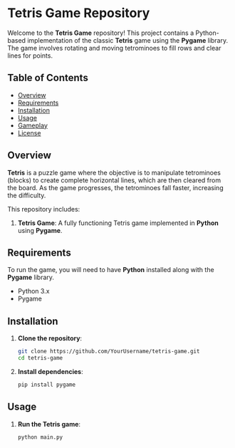 # **Tetris Game Repository**

Welcome to the **Tetris Game** repository! This project contains a Python-based implementation of the classic **Tetris** game using the **Pygame** library. The game involves rotating and moving tetrominoes to fill rows and clear lines for points.

## **Table of Contents**

- [Overview](#overview)
- [Requirements](#requirements)
- [Installation](#installation)
- [Usage](#usage)
- [Gameplay](#gameplay)
- [License](#license)

## **Overview**

**Tetris** is a puzzle game where the objective is to manipulate tetrominoes (blocks) to create complete horizontal lines, which are then cleared from the board. As the game progresses, the tetrominoes fall faster, increasing the difficulty.

This repository includes:
1. **Tetris Game**: A fully functioning Tetris game implemented in **Python** using **Pygame**.

## **Requirements**

To run the game, you will need to have **Python** installed along with the **Pygame** library.

- Python 3.x
- Pygame

## **Installation**

1. **Clone the repository**:
   ```bash
   git clone https://github.com/YourUsername/tetris-game.git
   cd tetris-game
2. **Install dependencies**:
   ```bash
   pip install pygame


## **Usage**

1. **Run the Tetris game**:
   ```bash
   python main.py

